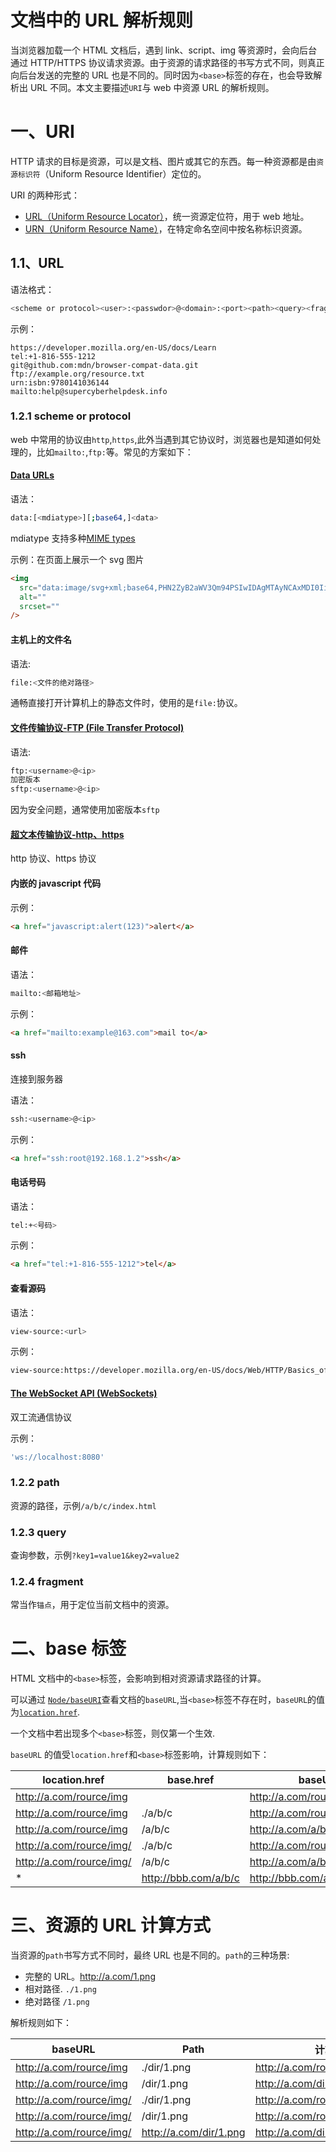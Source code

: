# 文档中的 URL 解析规则

当浏览器加载一个 HTML 文档后，遇到 link、script、img 等资源时，会向后台通过 HTTP/HTTPS 协议请求资源。由于资源的请求路径的书写方式不同，则真正向后台发送的完整的 URL 也是不同的。同时因为`<base>`标签的存在，也会导致解析出 URL 不同。本文主要描述`URI`与 web 中资源 URL 的解析规则。

# 一、URI

HTTP 请求的目标是资源，可以是文档、图片或其它的东西。每一种资源都是由`资源标识符`（Uniform Resource Identifier）定位的。

URI 的两种形式：

- [URL（Uniform Resource Locator）](https://developer.mozilla.org/en-US/docs/Web/HTTP/Basics_of_HTTP/Identifying_resources_on_the_Web#urls)，统一资源定位符，用于 web 地址。
- [URN（Uniform Resource Name）](https://developer.mozilla.org/en-US/docs/Web/HTTP/Basics_of_HTTP/Identifying_resources_on_the_Web#urns)，在特定命名空间中按名称标识资源。

## 1.1、URL

语法格式：

```bash
<scheme or protocol><user>:<passwdor>@<domain>:<port><path><query><fragment>
```

示例：

```
https://developer.mozilla.org/en-US/docs/Learn
tel:+1-816-555-1212
git@github.com:mdn/browser-compat-data.git
ftp://example.org/resource.txt
urn:isbn:9780141036144
mailto:help@supercyberhelpdesk.info
```

### 1.2.1 scheme or protocol

web 中常用的协议由`http`,`https`,此外当遇到其它协议时，浏览器也是知道如何处理的，比如`mailto:`,`ftp:`等。常见的方案如下：

#### [Data URLs](https://developer.mozilla.org/en-US/docs/Web/HTTP/Basics_of_HTTP/Data_URIs)

语法：

```bash
data:[<mdiatype>][;base64,]<data>
```

mdiatype 支持多种[MIME types](https://developer.mozilla.org/en-US/docs/Web/HTTP/Basics_of_HTTP/MIME_types)

示例：在页面上展示一个 svg 图片

```html
<img
  src="data:image/svg+xml;base64,PHN2ZyB2aWV3Qm94PSIwIDAgMTAyNCAxMDI0IiB2ZXJzaW9uPSIxLjEiIHhtbG5zPSJodHRwOi8vd3d3LnczLm9yZy8yMDAwL3N2ZyIgd2lkdGg9IjIwMCIgaGVpZ2h0PSIyMDAiPgogIDxwYXRoIGQ9Ik01MTEuMzMgNTEyLjU3bS00NDguNDcgMGE0NDguNDcgNDQ4LjQ3IDAgMSAwIDg5Ni45NCAwIDQ0OC40NyA0NDguNDcgMCAxIDAtODk2Ljk0IDBaIiBmaWxsPSIjRjk3RjQxIj48L3BhdGg+Cjwvc3ZnPg=="
  alt=""
  srcset=""
/>
```

#### 主机上的文件名

语法:

```bash
file:<文件的绝对路径>
```

通畅直接打开计算机上的静态文件时，使用的是`file:`协议。

#### [文件传输协议-**FTP** (File Transfer Protocol)](https://developer.mozilla.org/en-US/docs/Glossary/FTP)

语法:

```bash
ftp:<username>@<ip>
加密版本
sftp:<username>@<ip>
```

因为安全问题，通常使用加密版本`sftp`

#### [超文本传输协议-http、https](https://developer.mozilla.org/en-US/docs/Glossary/HTTP)

http 协议、https 协议

#### 内嵌的 javascript 代码

示例：

```html
<a href="javascript:alert(123)">alert</a>
```

#### 邮件

语法：

```bash
mailto:<邮箱地址>
```

示例：

```html
<a href="mailto:example@163.com">mail to</a>
```

#### ssh

连接到服务器

语法：

```bash
ssh:<username>@<ip>
```

示例：

```html
<a href="ssh:root@192.168.1.2">ssh</a>
```

#### 电话号码

语法：

```bash
tel:+<号码>
```

示例：

```html
<a href="tel:+1-816-555-1212">tel</a>
```

#### 查看源码

语法：

```bash
view-source:<url>
```

示例：

```html
view-source:https://developer.mozilla.org/en-US/docs/Web/HTTP/Basics_of_HTTP/Identifying_resources_on_the_Web#urls
```

#### [The WebSocket API (WebSockets)](https://developer.mozilla.org/en-US/docs/Web/API/WebSockets_API)

双工流通信协议

示例：

```bash
'ws://localhost:8080'
```

### 1.2.2 path

资源的路径，示例`/a/b/c/index.html`

### 1.2.3 query

查询参数，示例`?key1=value1&key2=value2`

### 1.2.4 fragment

常当作`锚点`，用于定位当前文档中的资源。

# 二、base 标签

HTML 文档中的`<base>`标签，会影响到相对资源请求路径的计算。

可以通过 [`Node/baseURI`](https://developer.mozilla.org/en-US/docs/Web/API/Node/baseURI)查看文档的`baseURL`,当`<base>`标签不存在时，`baseURL`的值为[`location.href`](https://developer.mozilla.org/en-US/docs/Web/API/Location/href).

一个文档中若出现多个`<base>`标签，则仅第一个生效.

`baseURL` 的值受`location.href`和`<base>`标签影响，计算规则如下：

| location.href            | base.href            | baseURL                       |
| ------------------------ | -------------------- | ----------------------------- |
| http://a.com/rource/img  |                      | http://a.com/rource/img       |
| http://a.com/rource/img  | ./a/b/c              | http://a.com/rource/a/b/c     |
| http://a.com/rource/img  | /a/b/c               | http://a.com/a/b/c            |
| http://a.com/rource/img/ | ./a/b/c              | http://a.com/rource/img/a/b/c |
| http://a.com/rource/img/ | /a/b/c               | http://a.com/a/b/c            |
| \*                       | http://bbb.com/a/b/c | http://bbb.com/a/b/c          |

# 三、资源的 URL 计算方式

当资源的`path`书写方式不同时，最终 URL 也是不同的。`path`的三种场景:

- 完整的 URL。http://a.com/1.png
- 相对路径. `./1.png`
- 绝对路径 `/1.png`

解析规则如下：

| baseURL                  | Path                   | 计算结果                          |
| ------------------------ | ---------------------- | --------------------------------- |
| http://a.com/rource/img  | ./dir/1.png            | http://a.com/rource/dir/1.png     |
| http://a.com/rource/img  | /dir/1.png             | http://a.com/dir/1.png            |
| http://a.com/rource/img/ | ./dir/1.png            | http://a.com/rource/img/dir/1.png |
| http://a.com/rource/img/ | /dir/1.png             | http://a.com/rource/img/dir/1.png |
| http://a.com/rource/img/ | http://a.com/dir/1.png | http://a.com/dir/1.png            |
